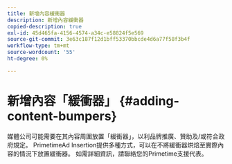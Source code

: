 ```yaml
---
title: 新增內容緩衝器
description: 新增內容緩衝器
copied-description: true
exl-id: 45d465fa-4156-4574-a34c-e58824f5e569
source-git-commit: 3e63c187f12d1bff53370bbcde4d6a77f58f3b4f
workflow-type: tm+mt
source-wordcount: '55'
ht-degree: 0%

---
```


# 新增內容「緩衝器」 {#adding-content-bumpers}

媒體公司可能需要在其內容周圍放置「緩衝器」，以利品牌推廣、贊助及/或符合政府規定。 PrimetimeAd Insertion提供多種方式，可以在不將緩衝器烘焙至實際內容的情況下放置緩衝器。 如需詳細資訊，請聯絡您的Primetime支援代表。
